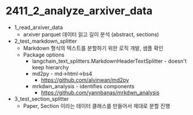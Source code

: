 # 2411_2_analyze_arxiver_data
* 1_read_arxiver_data
    * arxiver parquet 데이터 읽고 길이 분석 (abstract, sections)
* 2_test_markdown_splitter
    * Markdown 형식의 텍스트를 분할하기 위한 로직 개발, 샘플 확인
    * Package options
        * langchain_text_splitters.MarkdownHeaderTextSplitter - doesn't keep hierarchy
        * md2py - md->html->bs4
            * https://github.com/alvinwan/md2py
        * mrkdwn_analysis - identifies components
            * https://github.com/yannbanas/mrkdwn_analysis
* 3_test_section_splitter
    * Paper, Section 이라는 데이터 클래스를 만들어서 제대로 분할 진행